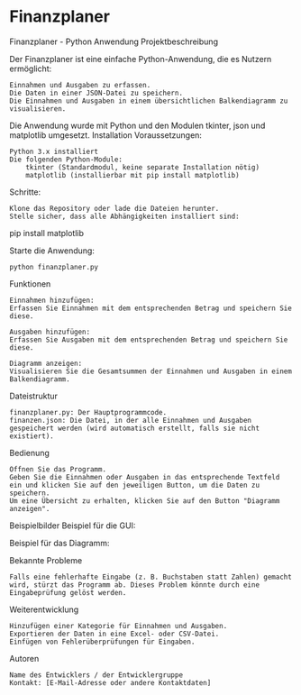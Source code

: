 # Finanzplaner

Finanzplaner - Python Anwendung
Projektbeschreibung

Der Finanzplaner ist eine einfache Python-Anwendung, die es Nutzern ermöglicht:

    Einnahmen und Ausgaben zu erfassen.
    Die Daten in einer JSON-Datei zu speichern.
    Die Einnahmen und Ausgaben in einem übersichtlichen Balkendiagramm zu visualisieren.

Die Anwendung wurde mit Python und den Modulen tkinter, json und matplotlib umgesetzt.
Installation
Voraussetzungen:

    Python 3.x installiert
    Die folgenden Python-Module:
        tkinter (Standardmodul, keine separate Installation nötig)
        matplotlib (installierbar mit pip install matplotlib)

Schritte:

    Klone das Repository oder lade die Dateien herunter.
    Stelle sicher, dass alle Abhängigkeiten installiert sind:

pip install matplotlib

Starte die Anwendung:

    python finanzplaner.py

Funktionen

    Einnahmen hinzufügen:
    Erfassen Sie Einnahmen mit dem entsprechenden Betrag und speichern Sie diese.

    Ausgaben hinzufügen:
    Erfassen Sie Ausgaben mit dem entsprechenden Betrag und speichern Sie diese.

    Diagramm anzeigen:
    Visualisieren Sie die Gesamtsummen der Einnahmen und Ausgaben in einem Balkendiagramm.

Dateistruktur

    finanzplaner.py: Der Hauptprogrammcode.
    finanzen.json: Die Datei, in der alle Einnahmen und Ausgaben gespeichert werden (wird automatisch erstellt, falls sie nicht existiert).

Bedienung

    Öffnen Sie das Programm.
    Geben Sie die Einnahmen oder Ausgaben in das entsprechende Textfeld ein und klicken Sie auf den jeweiligen Button, um die Daten zu speichern.
    Um eine Übersicht zu erhalten, klicken Sie auf den Button "Diagramm anzeigen".

Beispielbilder
Beispiel für die GUI:

Beispiel für das Diagramm:

Bekannte Probleme

    Falls eine fehlerhafte Eingabe (z. B. Buchstaben statt Zahlen) gemacht wird, stürzt das Programm ab. Dieses Problem könnte durch eine Eingabeprüfung gelöst werden.

Weiterentwicklung

    Hinzufügen einer Kategorie für Einnahmen und Ausgaben.
    Exportieren der Daten in eine Excel- oder CSV-Datei.
    Einfügen von Fehlerüberprüfungen für Eingaben.

Autoren

    Name des Entwicklers / der Entwicklergruppe
    Kontakt: [E-Mail-Adresse oder andere Kontaktdaten]
